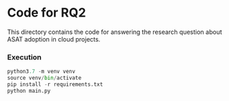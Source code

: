 # Code for RQ2

This directory contains the code for answering the research question
about ASAT adoption in cloud projects.

### Execution

```python
python3.7 -m venv venv
source venv/bin/activate
pip install -r requirements.txt
python main.py
```
